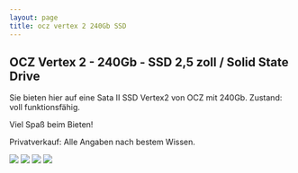 ```yaml
---
layout: page
title: ocz vertex 2 240Gb SSD
---
```


## OCZ Vertex 2 - 240Gb - SSD 2,5 zoll / Solid State Drive


Sie bieten hier auf eine Sata II SSD Vertex2 von OCZ mit 240Gb. 
Zustand: voll funktionsfähig.

Viel Spaß beim Bieten!


Privatverkauf: Alle Angaben nach bestem Wissen. 


![](http://ruvido.github.io/ebay/img/vertex2-1.jpg)
![](http://ruvido.github.io/ebay/img/vertex2-2.jpg)
![](http://ruvido.github.io/ebay/img/vertex2-3.jpg)
![](http://ruvido.github.io/ebay/img/vertex2-4.jpg)